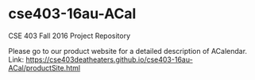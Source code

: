 # cse403-16au-ACal
CSE 403 Fall 2016 Project Repository

Please go to our product website for a detailed description of ACalendar.
Link: https://cse403deatheaters.github.io/cse403-16au-ACal/productSite.html